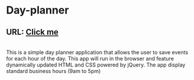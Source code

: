 # Day-planner
<h2>URL: <a href="https://bikramshankhar.github.io/Day-planner/">Click me</a></h2>
<br>
This is a simple day planner application that allows the user to save events for each hour of the day. This app will run in the browser and feature dynamically updated HTML and CSS powered by jQuery. The app display standard business hours (9am to 5pm)